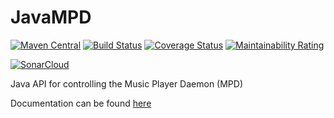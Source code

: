 JavaMPD
=======

[![Maven Central](https://maven-badges.herokuapp.com/maven-central/net.thejavashop/javampd/badge.svg)](https://maven-badges.herokuapp.com/maven-central/net.thejavashop/javampd)
[![Build Status](https://travis-ci.org/finnyb/javampd.svg?branch=develop)](https://travis-ci.org/finnyb/javampd)
[![Coverage Status](https://coveralls.io/repos/github/finnyb/javampd/badge.svg?branch=develop)](https://coveralls.io/github/finnyb/javampd?branch=develop)
[![Maintainability Rating](https://sonarcloud.io/api/project_badges/measure?project=finnyb_javampd&metric=sqale_rating)](https://sonarcloud.io/dashboard?id=finnyb_javampd)

[![SonarCloud](https://sonarcloud.io/images/project_badges/sonarcloud-black.svg)](https://sonarcloud.io/dashboard?id=finnyb_javampd)

Java API for controlling the Music Player Daemon (MPD)

Documentation can be found [here](http://finnyb.github.io/javampd/7.0.0-SNAPSHOT)
